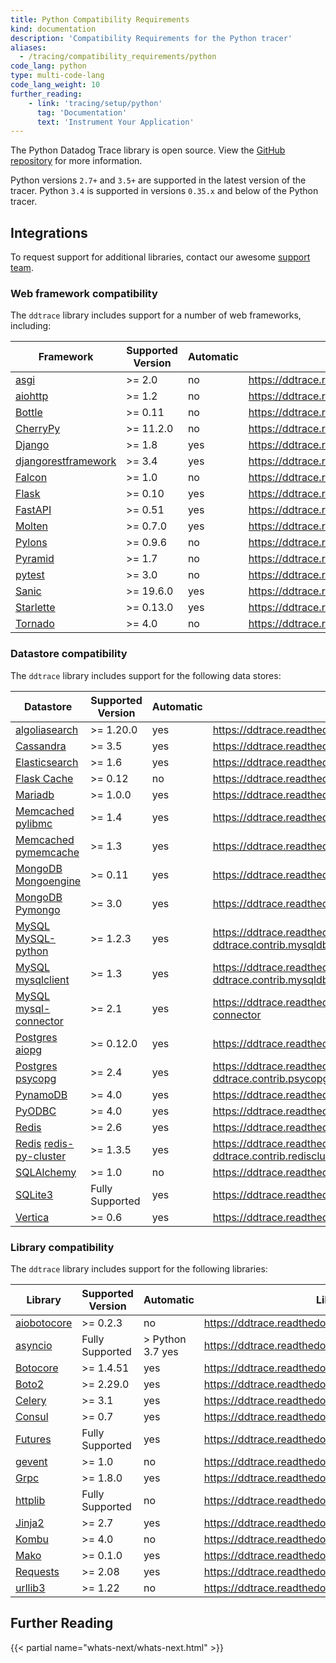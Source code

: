 ```yaml
---
title: Python Compatibility Requirements
kind: documentation
description: 'Compatibility Requirements for the Python tracer'
aliases:
  - /tracing/compatibility_requirements/python
code_lang: python
type: multi-code-lang
code_lang_weight: 10
further_reading:
    - link: 'tracing/setup/python'
      tag: 'Documentation'
      text: 'Instrument Your Application'
---
```


The Python Datadog Trace library is open source. View the [GitHub repository][1] for more information.

Python versions `2.7+` and `3.5+` are supported in the latest version of the tracer. Python `3.4` is supported in versions `0.35.x` and below of the Python tracer.

## Integrations

To request support for additional libraries, contact our awesome [support team][2].

### Web framework compatibility

The `ddtrace` library includes support for a number of web frameworks, including:

| Framework                 | Supported Version | Automatic | Library Documentation                                              |
| ------------------------- | ----------------- | --------- |------------------------------------------------------------------ |
| [asgi][3]                 | >= 2.0            | no | https://ddtrace.readthedocs.io/en/stable/integrations.html#asgi    |
| [aiohttp][4]              | >= 1.2            | no | https://ddtrace.readthedocs.io/en/stable/integrations.html#aiohttp |
| [Bottle][5]               | >= 0.11           | no | https://ddtrace.readthedocs.io/en/stable/integrations.html#bottle  |
| [CherryPy][6]            | >= 11.2.0         | no | https://ddtrace.readthedocs.io/en/stable/integrations.html#cherrypy|
| [Django][7]               | >= 1.8            | yes | https://ddtrace.readthedocs.io/en/stable/integrations.html#django  |
| [djangorestframework][7]  | >= 3.4            | yes | https://ddtrace.readthedocs.io/en/stable/integrations.html#django  |
| [Falcon][8]               | >= 1.0            | no | https://ddtrace.readthedocs.io/en/stable/integrations.html#falcon  |
| [Flask][9]                | >= 0.10           | yes | https://ddtrace.readthedocs.io/en/stable/integrations.html#flask   |
| [FastAPI][10]              | >= 0.51           | yes | https://ddtrace.readthedocs.io/en/stable/integrations.html#fastapi |
| [Molten][11]               | >= 0.7.0          | yes | https://ddtrace.readthedocs.io/en/stable/integrations.html#molten  |
| [Pylons][12]              | >= 0.9.6          | no | https://ddtrace.readthedocs.io/en/stable/integrations.html#pylons  |
| [Pyramid][13]             | >= 1.7            | no | https://ddtrace.readthedocs.io/en/stable/integrations.html#pyramid |
| [pytest][14]              | >= 3.0            | no | https://ddtrace.readthedocs.io/en/stable/integrations.html#pytest  |
| [Sanic][15]               | >= 19.6.0         | yes | https://ddtrace.readthedocs.io/en/stable/integrations.html#sanic   |
| [Starlette][16]           | >= 0.13.0         | yes | https://ddtrace.readthedocs.io/en/stable/integrations.html#starlette |
| [Tornado][17]             | >= 4.0            | no | https://ddtrace.readthedocs.io/en/stable/integrations.html#tornado |



### Datastore compatibility

The `ddtrace` library includes support for the following data stores:

| Datastore                          | Supported Version | Automatic |  Library Documentation                                                                         |
| ---------------------------------- | ----------------- | --------- | --------------------------------------------------------------------------------------------- |
| [algoliasearch][18]                | >= 1.20.0         | yes | https://ddtrace.readthedocs.io/en/stable/integrations.html#algoliasearch                       |
| [Cassandra][19]                    | >= 3.5            | yes | https://ddtrace.readthedocs.io/en/stable/integrations.html#cassandra                           |
| [Elasticsearch][20]                | >= 1.6            | yes | https://ddtrace.readthedocs.io/en/stable/integrations.html#elasticsearch                       |
| [Flask Cache][21]                  | >= 0.12           | no | https://ddtrace.readthedocs.io/en/stable/integrations.html#flask-cache                         |
| [Mariadb][22]                      | >= 1.0.0          | yes | https://ddtrace.readthedocs.io/en/stable/integrations.html#mariadb                             |
| [Memcached][23] [pylibmc][24]      | >= 1.4            | yes | https://ddtrace.readthedocs.io/en/stable/integrations.html#pylibmc                             |
| [Memcached][23] [pymemcache][25]   | >= 1.3            | yes | https://ddtrace.readthedocs.io/en/stable/integrations.html#pymemcache                          |
| [MongoDB][26] [Mongoengine][27]    | >= 0.11           | yes | https://ddtrace.readthedocs.io/en/stable/integrations.html#mongoengine                         |
| [MongoDB][26] [Pymongo][28]        | >= 3.0            | yes | https://ddtrace.readthedocs.io/en/stable/integrations.html#pymongo                             |
| [MySQL][29] [MySQL-python][30]     | >= 1.2.3          | yes | https://ddtrace.readthedocs.io/en/stable/integrations.html#module-ddtrace.contrib.mysqldb      |
| [MySQL][29] [mysqlclient][31]      | >= 1.3            | yes | https://ddtrace.readthedocs.io/en/stable/integrations.html#module-ddtrace.contrib.mysqldb      |
| [MySQL][29] [mysql-connector][32]  | >= 2.1            | yes | https://ddtrace.readthedocs.io/en/stable/integrations.html#mysql-connector                     |
| [Postgres][33] [aiopg][34]         | >= 0.12.0         | yes | https://ddtrace.readthedocs.io/en/stable/integrations.html#aiopg                               |
| [Postgres][33] [psycopg][35]       | >= 2.4            | yes | https://ddtrace.readthedocs.io/en/stable/integrations.html#module-ddtrace.contrib.psycopg      |
| [PynamoDB][36]                     | >= 4.0            | yes | https://ddtrace.readthedocs.io/en/stable/integrations.html#pynamodb                               |
| [PyODBC][37]                       | >= 4.0            | yes | https://ddtrace.readthedocs.io/en/stable/integrations.html#pyodbc                               |
| [Redis][38]                        | >= 2.6            | yes | https://ddtrace.readthedocs.io/en/stable/integrations.html#redis                               |
| [Redis][38] [redis-py-cluster][39] | >= 1.3.5          | yes | https://ddtrace.readthedocs.io/en/stable/integrations.html#module-ddtrace.contrib.rediscluster |
| [SQLAlchemy][40]                   | >= 1.0            | no | https://ddtrace.readthedocs.io/en/stable/integrations.html#sqlalchemy                          |
| [SQLite3][41]                      | Fully Supported   | yes | https://ddtrace.readthedocs.io/en/stable/integrations.html#sqlite                              |
| [Vertica][42]                      | >= 0.6            | yes | https://ddtrace.readthedocs.io/en/stable/integrations.html#vertica                             |

### Library compatibility

The `ddtrace` library includes support for the following libraries:

| Library           | Supported Version |  Automatic       | Library Documentation                                                    |
| ----------------- | ----------------- | ---------------- | ------------------------------------------------------------------------ |
| [aiobotocore][43] | >= 0.2.3          | no | https://ddtrace.readthedocs.io/en/stable/integrations.html#aiobotocore |
| [asyncio][44]     | Fully Supported   | > Python 3.7 yes | https://ddtrace.readthedocs.io/en/stable/integrations.html#asyncio     |
| [Botocore][45]    | >= 1.4.51         | yes | https://ddtrace.readthedocs.io/en/stable/integrations.html#botocore    |
| [Boto2][46]       | >= 2.29.0         | yes | https://ddtrace.readthedocs.io/en/stable/integrations.html#boto2       |
| [Celery][47]      | >= 3.1            | yes | https://ddtrace.readthedocs.io/en/stable/integrations.html#celery      |
| [Consul][48]      | >= 0.7            | yes | https://ddtrace.readthedocs.io/en/stable/integrations.html#consul      |
| [Futures][49]     | Fully Supported   | yes | https://ddtrace.readthedocs.io/en/stable/integrations.html#futures     |
| [gevent][50]      | >= 1.0            | no | https://ddtrace.readthedocs.io/en/stable/integrations.html#gevent      |
| [Grpc][51]        | >= 1.8.0          | yes | https://ddtrace.readthedocs.io/en/stable/integrations.html#grpc        |
| [httplib][52]     | Fully Supported   | no | https://ddtrace.readthedocs.io/en/stable/integrations.html#httplib     |
| [Jinja2][53]      | >= 2.7            | yes | https://ddtrace.readthedocs.io/en/stable/integrations.html#jinja2      |
| [Kombu][54]       | >= 4.0            | no | https://ddtrace.readthedocs.io/en/stable/integrations.html#kombu       |
| [Mako][55]        | >= 0.1.0          | yes | https://ddtrace.readthedocs.io/en/stable/integrations.html#mako        |
| [Requests][56]    | >= 2.08           | yes | https://ddtrace.readthedocs.io/en/stable/integrations.html#requests    |
| [urllib3][57]     | >= 1.22           | no | https://ddtrace.readthedocs.io/en/stable/integrations.html#urllib3     |

## Further Reading

{{< partial name="whats-next/whats-next.html" >}}

[1]: https://github.com/DataDog/dd-trace-py
[2]: /help
[3]: http://asgi.readthedocs.io/
[4]: https://aiohttp.readthedocs.io
[5]: https://bottlepy.org
[6]: https://cherrypy.org/
[7]: https://www.djangoproject.com
[8]: https://falconframework.org
[9]: http://flask.pocoo.org
[10]: https://fastapi.tiangolo.com/
[11]: https://moltenframework.com
[12]: http://pylonsproject.org
[13]: https://trypyramid.com
[14]: https://docs.pytest.org/en/stable/
[15]: https://sanic.readthedocs.io/en/latest/
[16]: https://www.starlette.io/
[17]: http://www.tornadoweb.org
[18]: https://www.algolia.com/doc/
[19]: https://cassandra.apache.org
[20]: https://www.elastic.co/products/elasticsearch
[21]: https://pythonhosted.org/Flask-Cache
[22]: https://mariadb-corporation.github.io/mariadb-connector-python/index.html
[23]: https://memcached.org
[24]: http://sendapatch.se/projects/pylibmc
[25]: https://pymemcache.readthedocs.io
[26]: https://www.mongodb.com/what-is-mongodb
[27]: http://mongoengine.org
[28]: https://api.mongodb.com/python/current
[29]: https://www.mysql.com
[30]: https://pypi.org/project/MySQL-python
[31]: https://pypi.org/project/mysqlclient
[32]: https://dev.mysql.com/doc/connector-python/en/
[33]: https://www.postgresql.org
[34]: https://aiopg.readthedocs.io
[35]: http://initd.org/psycopg
[36]: https://pynamodb.readthedocs.io/en/latest/
[37]: https://pypi.org/project/pyodbc/
[38]: https://redis.io
[39]: https://redis-py-cluster.readthedocs.io
[40]: https://www.sqlalchemy.org
[41]: https://www.sqlite.org
[42]: https://www.vertica.com
[43]: https://pypi.org/project/aiobotocore/
[44]: https://docs.python.org/3/library/asyncio.html
[45]: https://pypi.org/project/botocore/
[46]: http://docs.pythonboto.org/en/latest
[47]: http://www.celeryproject.org
[48]: https://python-consul.readthedocs.io/en/latest/
[49]: https://docs.python.org/3/library/concurrent.futures.html
[50]: http://www.gevent.org
[51]: https://grpc.io
[52]: https://docs.python.org/2/library/httplib.html
[53]: http://jinja.pocoo.org
[54]: https://kombu.readthedocs.io/en/latest
[55]: https://www.makotemplates.org
[56]: https://requests.readthedocs.io/en/master/
[57]: https://urllib3.readthedocs.io/en/stable/
